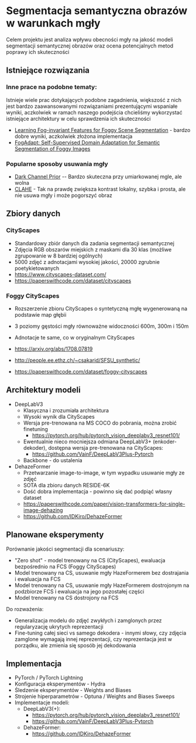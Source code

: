 # Segmentacja semantyczna obrazów w warunkach mgły

Celem projektu jest analiza wpływu obecności mgły na jakość modeli segmentacji semantycznej obrazów oraz ocena potencjalnych metod poprawy ich skuteczności 

## Istniejące rozwiązania

### Inne prace na podobne tematy:
Istnieje wiele prac dotykających podobne zagadnienia, większość z nich jest bardzo zaawansowanymi rozwiązaniami prezentującymi wspaniałe wyniki, aczkolwiek w ramach naszego podejścia chcieliśmy wykorzystać istniejące architektury w celu sprawdzenia ich skuteczności
- [Learning Fog-invariant Features for Foggy Scene Segmentation](https://arxiv.org/abs/2204.01587) - bardzo dobre wyniki, aczkolwiek złożona implementacja
- [FogAdapt: Self-Supervised Domain Adaptation for Semantic Segmentation of Foggy Images](https://arxiv.org/abs/2201.02588)


### Popularne sposoby usuwania mgły
- [Dark Channel Prior](https://www.sciencedirect.com/topics/computer-science/dark-channel-prior) -- Bardzo skuteczna przy umiarkowanej mgle, ale wolna
 - [CLAHE](https://docs.opencv.org/4.x/d5/daf/tutorial_py_histogram_equalization.html) - Tak na prawdę zwiększa kontrast lokalny, szybka i prosta, ale nie usuwa mgły i może pogorszyć obraz



## Zbiory danych 

### CityScapes

- Standardowy zbiór danych dla zadania segmentacji semantycznej
- Zdjęcia RGB obszarów miejskich z maskami dla 30 klas (możliwe zgrupowanie w 8 bardziej ogólnych)
- 5000 zdjęć z adnotacjami wysokiej jakości, 20000 zgrubnie poetykietowanych
- https://www.cityscapes-dataset.com/
- https://paperswithcode.com/dataset/cityscapes

### Foggy CityScapes

- Rozszerzenie zbioru CityScapes o syntetyczną mgłę wygenerowaną na podstawie map głębii
- 3 poziomy gęstości mgły równoważne widoczności 600m, 300m i 150m
- Adnotacje te same, co w oryginalnym CityScapes

- https://arxiv.org/abs/1708.07819
- http://people.ee.ethz.ch/~csakarid/SFSU_synthetic/
- https://paperswithcode.com/dataset/foggy-cityscapes

## Architektury modeli

- DeepLabV3
  - Klasyczna i zrozumiała architektura
  - Wysoki wynik dla CityScapes
  - Wersja pre-trenowana na MS COCO do pobrania, można zrobić finetuning
    - https://pytorch.org/hub/pytorch_vision_deeplabv3_resnet101/
  - Ewentualnie nieco mocniejsza odmiana DeepLabV3+ (enkoder-dekoder), dostępna wersja pre-trenowana na CityScapes:
    - https://github.com/VainF/DeepLabV3Plus-Pytorch
  - Backbone - do ustalenia
- DehazeFormer
  - Przetwarzanie image-to-image, w tym wypadku usuwanie mgły ze zdjęć
  - SOTA dla zbioru danych RESIDE-6K
  - Dość dobra implementacja - powinno się dać podpiąć własny dataset
  - https://paperswithcode.com/paper/vision-transformers-for-single-image-dehazing
  - https://github.com/IDKiro/DehazeFormer

## Planowane eksperymenty

Porównanie jakości segmentacji dla scenariuszy:

- "Zero shot" - model trenowany na CS (CityScapes), ewaluacja bezpośrednio na FCS (Foggy CityScapes)
- Model trenowany na CS, usuwanie mgły HazeFormerem bez dostrajania i ewaluacja na FCS
- Model trenowany na CS, usuwanie mgły HazeFormerem dostrojonym na podzbiorze FCS i ewaluacja na jego pozostałej części
- Model trenowany na CS dostrojony na FCS

Do rozważenia:
- Generalizacja modelu do zdjęć zwykłych i zamglonych przez regularyzację ukrytych reprezentacji
- Fine-tuning całej sieci vs samego dekodera - innymi słowy, czy zdjęcia zamglone wymagają innej reprezentacji, czy reprezentacja jest w porządku, ale zmienia się sposób jej dekodowania

## Implementacja

- PyTorch / PyTorch Lightning
- Konfiguracja eksperymentów - Hydra
- Śledzenie eksperymentów - Weights and Biases
- Strojenie hiperparametrów - Optuna / Weights and Biases Sweeps
- Implementacje modeli:
  - DeepLabV3(+): 
    - https://pytorch.org/hub/pytorch_vision_deeplabv3_resnet101/
    - https://github.com/VainF/DeepLabV3Plus-Pytorch
  - DehazeFormer:
    - https://github.com/IDKiro/DehazeFormer
